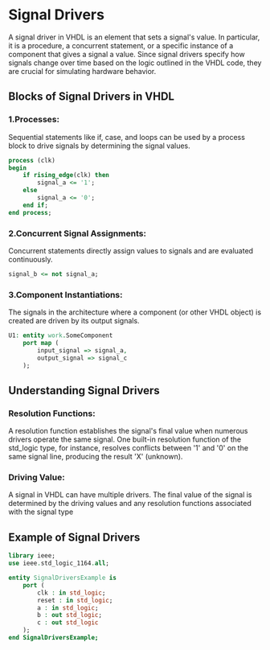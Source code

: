 # Signal Drivers
A signal driver in VHDL is an element that sets a signal's value. In particular, it is a procedure, a concurrent statement, or a specific instance of a component that gives a signal a value. Since signal drivers specify how signals change over time based on the logic outlined in the VHDL code, they are crucial for simulating hardware behavior.
## Blocks of Signal Drivers in VHDL
### 1.Processes:
Sequential statements like if, case, and loops can be used by a process block to drive signals by determining the signal values.
```vhdl
process (clk)
begin
    if rising_edge(clk) then
        signal_a <= '1';
    else
        signal_a <= '0';
    end if;
end process;
```
### 2.Concurrent Signal Assignments:
Concurrent statements directly assign values to signals and are evaluated continuously.

```vhdl
signal_b <= not signal_a;
```

### 3.Component Instantiations:
The signals in the architecture where a component (or other VHDL object) is created are driven by its output signals.
```vhdl
U1: entity work.SomeComponent
    port map (
        input_signal => signal_a,
        output_signal => signal_c
    );
```
## Understanding Signal Drivers
### Resolution Functions:

A resolution function establishes the signal's final value when numerous drivers operate the same signal. One built-in resolution function of the std_logic type, for instance, resolves conflicts between '1' and '0' on the same signal line, producing the result 'X' (unknown).

### Driving Value:
A signal in VHDL can have multiple drivers. The final value of the signal is determined by the driving values and any resolution functions associated with the signal type

## Example of Signal Drivers
```vhdl
library ieee;
use ieee.std_logic_1164.all;

entity SignalDriversExample is
    port (
        clk : in std_logic;
        reset : in std_logic;
        a : in std_logic;
        b : out std_logic;
        c : out std_logic
    );
end SignalDriversExample;

```
